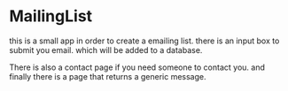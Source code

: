 # MailingList
this is a small app in order to create a emailing list. 
there is an input box to submit you email.
which will be added to a database.

There is also a contact page if you need someone to contact you.
 and finally there is a page that returns a generic message.
 
